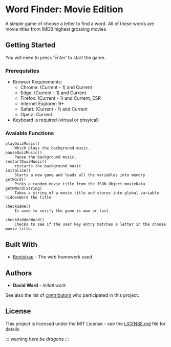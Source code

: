 # Word Finder: Movie Edition

A simple game of choose a letter to find a word. All of these words are movie titles from IMDB highest grossing movies.

## Getting Started

You will need to press 'Enter' to start the game.


### Prerequisites
* Browser Requirements:
    * Chrome: (Current - 1) and Current
    * Edge: (Current - 1) and Current
    * Firefox: (Current - 1) and Current, ESR
    * Internet Explorer: 9+
    * Safari: (Current - 1) and Current
    * Opera: Current
* Keyboard is required (virtual or phsyical)


### Avaiable Functions

    playQuizMusic()
        Which plays the background music.
    pauseQuizMusic()
        Pause the background music.
    restartQuizMusic() 
        restarts the background music
    initalize()
        Starts a new game and loads all the variables into memory
    getWord()
        Picks a random movie title from the JSON Object movieData
    getHWord(String)
        Takes a string of a movie title and stores into global variable hiddenWord the title

    checkGame()
        Is used to verify the game is won or lost

    checkHiddenWord()
        Checks to see if the user key entry matches a letter in the choose movie title.

## Built With

* [Bootstrap](https://getbootstrap.com/docs/4.3/getting-started/introduction/) - The web framework used

## Authors

* **David Ward** - *Initial work*

See also the list of [contributors](https://github.com/professorx00/WordGame2) who participated in this project.

## License

This project is licensed under the MIT License - see the [LICENSE.md](LICENSE.md) file for details

::: warning
*here be dragons*
:::
